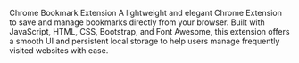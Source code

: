Chrome Bookmark Extension
A lightweight and elegant Chrome Extension to save and manage bookmarks directly from your browser. Built with JavaScript, HTML, CSS, Bootstrap, and Font Awesome, this extension offers a smooth UI and persistent local storage to help users manage frequently visited websites with ease.
